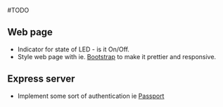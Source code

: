 #TODO

## Web page

* Indicator for state of LED - is it On/Off.
* Style web page with ie. [Bootstrap](http://getbootstrap.com/) to make it prettier and responsive.



## Express server

* Implement some sort of authentication ie [Passport](http://passportjs.org/)
